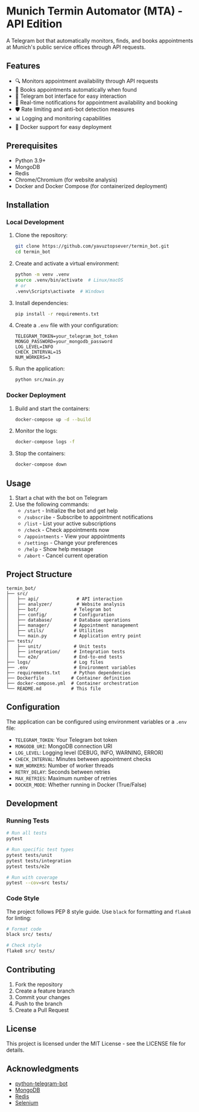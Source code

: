 # Munich Termin Automator (MTA) - API Edition

A Telegram bot that automatically monitors, finds, and books appointments at Munich's public service offices through API requests.

## Features

- 🔍 Monitors appointment availability through API requests
- 📅 Books appointments automatically when found
- 🤖 Telegram bot interface for easy interaction
- 🔔 Real-time notifications for appointment availability and booking
- 🛡️ Rate limiting and anti-bot detection measures
- 📊 Logging and monitoring capabilities
- 🐳 Docker support for easy deployment

## Prerequisites

- Python 3.9+
- MongoDB
- Redis
- Chrome/Chromium (for website analysis)
- Docker and Docker Compose (for containerized deployment)

## Installation

### Local Development

1. Clone the repository:
   ```bash
   git clone https://github.com/yavuztopsever/termin_bot.git
   cd termin_bot
   ```

2. Create and activate a virtual environment:
   ```bash
   python -m venv .venv
   source .venv/bin/activate  # Linux/macOS
   # or
   .venv\Scripts\activate  # Windows
   ```

3. Install dependencies:
   ```bash
   pip install -r requirements.txt
   ```

4. Create a `.env` file with your configuration:
   ```env
   TELEGRAM_TOKEN=your_telegram_bot_token
   MONGO_PASSWORD=your_mongodb_password
   LOG_LEVEL=INFO
   CHECK_INTERVAL=15
   NUM_WORKERS=3
   ```

5. Run the application:
   ```bash
   python src/main.py
   ```

### Docker Deployment

1. Build and start the containers:
   ```bash
   docker-compose up -d --build
   ```

2. Monitor the logs:
   ```bash
   docker-compose logs -f
   ```

3. Stop the containers:
   ```bash
   docker-compose down
   ```

## Usage

1. Start a chat with the bot on Telegram
2. Use the following commands:
   - `/start` - Initialize the bot and get help
   - `/subscribe` - Subscribe to appointment notifications
   - `/list` - List your active subscriptions
   - `/check` - Check appointments now
   - `/appointments` - View your appointments
   - `/settings` - Change your preferences
   - `/help` - Show help message
   - `/abort` - Cancel current operation

## Project Structure

```
termin_bot/
├── src/
│   ├── api/              # API interaction
│   ├── analyzer/         # Website analysis
│   ├── bot/             # Telegram bot
│   ├── config/          # Configuration
│   ├── database/        # Database operations
│   ├── manager/         # Appointment management
│   ├── utils/           # Utilities
│   └── main.py          # Application entry point
├── tests/
│   ├── unit/            # Unit tests
│   ├── integration/     # Integration tests
│   └── e2e/             # End-to-end tests
├── logs/                # Log files
├── .env                 # Environment variables
├── requirements.txt     # Python dependencies
├── Dockerfile          # Container definition
├── docker-compose.yml  # Container orchestration
└── README.md           # This file
```

## Configuration

The application can be configured using environment variables or a `.env` file:

- `TELEGRAM_TOKEN`: Your Telegram bot token
- `MONGODB_URI`: MongoDB connection URI
- `LOG_LEVEL`: Logging level (DEBUG, INFO, WARNING, ERROR)
- `CHECK_INTERVAL`: Minutes between appointment checks
- `NUM_WORKERS`: Number of worker threads
- `RETRY_DELAY`: Seconds between retries
- `MAX_RETRIES`: Maximum number of retries
- `DOCKER_MODE`: Whether running in Docker (True/False)

## Development

### Running Tests

```bash
# Run all tests
pytest

# Run specific test types
pytest tests/unit
pytest tests/integration
pytest tests/e2e

# Run with coverage
pytest --cov=src tests/
```

### Code Style

The project follows PEP 8 style guide. Use `black` for formatting and `flake8` for linting:

```bash
# Format code
black src/ tests/

# Check style
flake8 src/ tests/
```

## Contributing

1. Fork the repository
2. Create a feature branch
3. Commit your changes
4. Push to the branch
5. Create a Pull Request

## License

This project is licensed under the MIT License - see the LICENSE file for details.

## Acknowledgments

- [python-telegram-bot](https://github.com/python-telegram-bot/python-telegram-bot)
- [MongoDB](https://www.mongodb.com/)
- [Redis](https://redis.io/)
- [Selenium](https://www.selenium.dev/) 